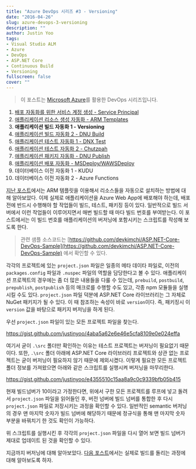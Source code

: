 ```yaml
---
title: "Azure DevOps 시리즈 #3 - Versioning"
date: "2016-04-26"
slug: azure-devops-3-versioning
description: ""
author: Justin Yoo
tags:
- Visual Studio ALM
- Azure
- DevOps
- ASP.NET Core
- Continuous Build
- Versioning
fullscreen: false
cover: ""
---
```


> 이 포스트는 [Microsoft Azure](https://azure.microsoft.com)를 활용한 DevOps 시리즈입니다.

1. [배포 자동화를 위한 서비스 계정 생성 - Service Principal](http://blog.aliencube.org/ko/2016/04/24/azure-devops-1-service-principal)
2. [애플리케이션 리소스 생성 자동화 - ARM Templates](http://blog.aliencube.org/ko/2016/04/24/azure-devops-2-arm-templates)
3. **애플리케이션 빌드 자동화 1 - Versioning**
4. [애플리케이션 빌드 자동화 2 - DNU Build](http://blog.aliencube.org/ko/2016/04/27/azure-devops-4-dnu-build)
5. [애플리케이션 테스트 자동화 1 - DNX Test](http://blog.aliencube.org/ko/2016/04/28/azure-devops-5-dnx-test)
6. [애플리케이션 테스트 자동화 2 - Chutzpah](http://blog.aliencube.org/ko/2016/04/29/azure-devops-6-chutzpah)
7. [애플리케이션 패키지 자동화 - DNU Publish](http://blog.aliencube.org/ko/2016/04/30/azure-devops-7-dnu-publish)
8. [애플리케이션 배포 자동화 - MSDeploy/WAWSDeploy](http://blog.aliencube.org/ko/2016/05/01/azure-devops-8-msdeploy-wawsdeploy)
9. 데이터베이스 이전 자동화 1 - KUDU
10. 데이터베이스 이전 자동화 2 - Azure Functions

[지난 포스트](http://blog.aliencube.org/ko/2016/04/24/azure-devops-2-arm-templates)에서는 ARM 템플릿을 이용해서 리소스들을 자동으로 설치하는 방법에 대해 알아보았다. 이제 실제로 애플리케이션을 Azure Web App에 배포해야 하는데, 배포 전에 반드시 수행해야 할 작업들이 빌드, 테스트, 패키징 등이 있다. 일반적으로 빌드 서버에서 이런 작업들이 이루어지면서 매번 빌드할 때 마다 빌드 번호를 부여받는다. 이 포스트에서는 이 빌드 번호를 애플리케이션의 버저닝에 포함시키는 스크립트를 작성해 보도록 한다.

> 관련 샘플 소스코드는 [https://github.com/devkimchi/ASP.NET-Core-DevOps-Sample](https://github.com/devkimchi/ASP.NET-Core-DevOps-Sample) 에서 확인할 수 있다.

각각의 프로젝트에 있는 `project.json` 파일은 일종의 메타 데이타 파일로, 이전의 `packages.config` 파일과 `.nuspec` 파일의 역할을 담당한다고 볼 수 있다. 애플리케이션 프로젝트의 경우에는 좀 더 많은 내용들을 다룰 수 있는데, `prebuild`, `postbuild`, `prepublish`, `postpublish` 등의 매크로를 수행할 수도 있고, 각종 npm 모듈들을 실행시킬 수도 있다. `project.json` 파일 덕분에 ASP.NET Core 라이브러리는 그 자체로 NuGet 패키지가 될 수 있다. 이 때 참조하는 속성이 바로 `version`이다. 즉, 패키징시 이 `version` 값을 바탕으로 패키지 버저닝을 하게 된다.

우선 `project.json` 파일이 있는 모든 프로젝트 파일을 찾는다.

https://gist.github.com/justinyoo/4aba5a62e6e46e5cfa8109e0e024effa

여기서 굳이 `.\src` 폴더만 확인하는 이유는 테스트 프로젝트는 버저닝이 필요없기 때문이다. 또한, `.\src` 폴더 아래에 ASP.NET Core 라이브러리 프로젝트와 상관 없는 프로젝트는 굳이 버저닝이 필요하지 않기 때문에 제외시켰다. 이렇게 필요한 모든 프로젝트 폴더 정보를 가져왔으면 아래와 같은 스크립트를 실행시켜 버저닝을 마무리한다.

https://gist.github.com/justinyoo/e4355510c15aa8a9c0c9339bfb05b415

현재 빌드넘버가 10이라고 가정한다면, 위에서 구한 모든 프로젝트를 루프에 넣고 돌려서 `project.json` 파일을 읽어들인 후, 버전 넘버에 빌드 넘버를 통합한 후 다시 `project.json` 파일로 저장시키는 과정을 확인할 수 있다. 일반적인 semantic 버저닝의 경우 맨 마지막 숫자가 빌드 넘버에 해당하기 때문에 정규식을 통해 맨 마지막 숫자 부분을 바꿔치기 한 것도 확인이 가능하다.

위 스크립트를 실행시킨 후 각각의 `project.json` 파일을 다시 열어 보면 빌드 넘버가 제대로 업데이트 된 것을 확인할 수 있다.

지금까지 버저닝에 대해 알아보았다. [다음 포스트](http://blog.aliencube.org/ko/2016/04/27/azure-devops-4-dnu-build)에서는 실제로 빌드를 돌리는 과정에 대해 알아보도록 하자.
